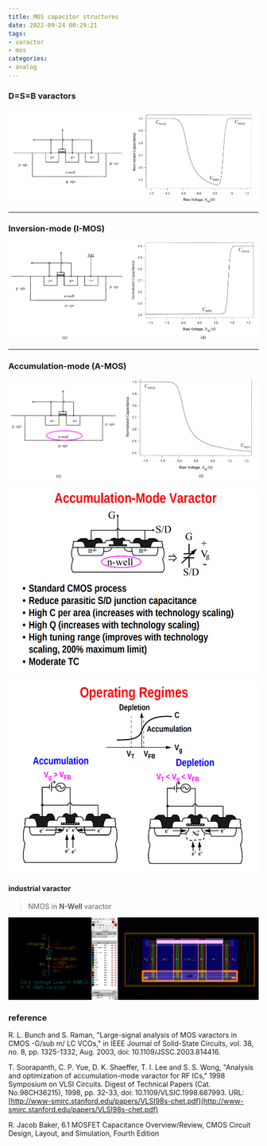 ```yaml
---
title: MOS capacitor structures
date: 2022-09-24 00:29:21
tags:
- varactor
- mos
categories:
- analog
---
```


### D=S=B varactors

![image-20220924003223575](MOS-Varactors/image-20220924003223575.png)

---



###  Inversion-mode (I-MOS)

![image-20220924003314979](MOS-Varactors/image-20220924003314979.png)

---





### Accumulation-mode (A-MOS)

![image-20230504221234639](MOS-Varactors/image-20230504221234639.png)

![image-20230504221313785](MOS-Varactors/image-20230504221313785.png)

![image-20220924004206116](MOS-Varactors/image-20220924004206116.png)

#### industrial varactor

> NMOS in **N-Well** varactor

![image-20230504223522225](MOS-Varactors/image-20230504223522225.png)



### reference

R. L. Bunch and S. Raman, "Large-signal analysis of MOS varactors in CMOS -G/sub m/ LC VCOs," in IEEE Journal of Solid-State Circuits, vol. 38, no. 8, pp. 1325-1332, Aug. 2003, doi: 10.1109/JSSC.2003.814416.

T. Soorapanth, C. P. Yue, D. K. Shaeffer, T. I. Lee and S. S. Wong, "Analysis and optimization of accumulation-mode varactor for RF ICs," 1998 Symposium on VLSI Circuits. Digest of Technical Papers (Cat. No.98CH36215), 1998, pp. 32-33, doi: 10.1109/VLSIC.1998.687993. URL: [http://www-smirc.stanford.edu/papers/VLSI98s-chet.pdf](http://www-smirc.stanford.edu/papers/VLSI98s-chet.pdf)

R. Jacob Baker, 6.1 MOSFET Capacitance Overview/Review, CMOS Circuit Design, Layout, and Simulation, Fourth Edition
